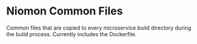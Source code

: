 # Niomon Common Files
Common files that are copied to every microservice build directory during the build process. Currently includes the Dockerfile.